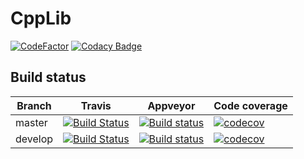 # CppLib

[![CodeFactor](https://www.codefactor.io/repository/github/ams21/cpplib/badge)](https://www.codefactor.io/repository/github/ams21/cpplib)
[![Codacy Badge](https://api.codacy.com/project/badge/Grade/400bab362b3f4f62a74c3bf1dce8dd56)](https://www.codacy.com/manual/AMS21/CppLib?utm_source=github.com&amp;utm_medium=referral&amp;utm_content=AMS21/CppLib&amp;utm_campaign=Badge_Grade)

## Build status

|Branch|Travis|Appveyor|Code coverage|
|------|------|--------|-------------|
|master|[![Build Status](https://travis-ci.com/AMS21/CppLib.svg?branch=master)](https://travis-ci.com/AMS21/CppLib)|[![Build status](https://ci.appveyor.com/api/projects/status/9m25scrwn1xqn9er/branch/master?svg=true)](https://ci.appveyor.com/project/CppAndre/cpplib/branch/master)|[![codecov](https://codecov.io/gh/AMS21/CppLib/branch/master/graph/badge.svg)](https://codecov.io/gh/AMS21/CppLib)|
|develop|[![Build Status](https://travis-ci.com/AMS21/CppLib.svg?branch=develop)](https://travis-ci.com/AMS21/CppLib)|[![Build status](https://ci.appveyor.com/api/projects/status/9m25scrwn1xqn9er/branch/develop?svg=true)](https://ci.appveyor.com/project/CppAndre/cpplib/branch/develop)|[![codecov](https://codecov.io/gh/AMS21/CppLib/branch/develop/graph/badge.svg)](https://codecov.io/gh/AMS21/CppLib)|

